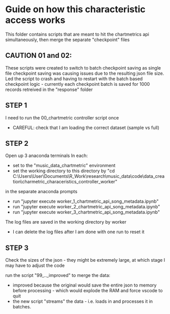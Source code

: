 # Guide on how this characteristic access works

This folder contains scripts that are meant to hit the chartmetrics api simultaneously, then merge the separate "checkpoint" files

## CAUTION 01 and 02:

These scripts were created to switch to batch checkpoint saving as single file checkpoint saving was causing issues due to the resulting json file size.
Led the script to crash and having to restart with the batch based checkpoint logic - currently each checkpoint batch is saved for 1000 records retreived in the "response" folder 

## STEP 1

I need to run the 00_chartmetric controller script once
- CAREFUL: check that I am loading the correct dataset (sample vs full)

## STEP 2

Open up 3 anaconda terminals
In each:
- set to the "music_data_chartmetric" environment
- set the working directory to this directory by "cd C:\Users\User\Documents\R_Work\research\music_data\code\data_creation\charmetric_characeristics_controller_worker"

in the separate anaconda prompts
- run "jupyter execute worker_1_chartmetric_api_song_metadata.ipynb"
- run "jupyter execute worker_2_chartmetric_api_song_metadata.ipynb"
- run "jupyter execute worker_3_chartmetric_api_song_metadata.ipynb"

The log files are saved in the working directory by worker
- I can delete the log files after I am done with one run to reset it

## STEP 3 

Check the sizes of the json - they might be extremely large, at which stage I may have to adjust the code

run the script "99_.._improved" to merge the data:
- improved because the original would save the entire json to memory before processing - which would explode the RAM and force vscode to quit
- the new script "streams" the data - i.e. loads in and processes it in batches. 



